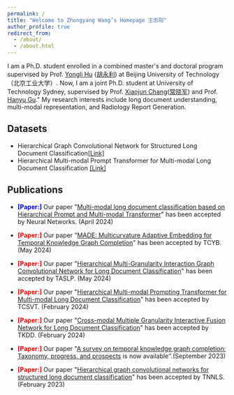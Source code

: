 ```yaml
---
permalink: /
title: "Welcome to Zhongyang Wang’s Homepage 王忠阳"
author_profile: true
redirect_from: 
  - /about/
  - /about.html
---
```


I am a Ph.D. student enrolled in a combined master's and doctoral program supervised by Prof. [Yongli Hu](https://ieeexplore.ieee.org/author/37420507000) ([胡永利](https://baike.baidu.com/item/%E8%83%A1%E6%B0%B8%E5%88%A9/18610606?fr=ge_ala)) at Beijing University of Technology（北京工业大学）. Now, I am a joint Ph.D. student at University of Technology Sydney, supervised by Prof. [Xiaojun Chang](https://ieeexplore.ieee.org/author/37085779024)([常晓军](https://www.xiaojun.ai/)) and Prof. [Hanyu Gu](https://profiles.uts.edu.au/Hanyu.Gu)." My research interests include long document understanding, multi-modal representation, and Radiology Report Generation.

## Datasets
- Hierarchical Graph Convolutional Network for Structured Long Document Classification[[Link]](https://drive.google.com/drive/folders/1GAQJ0oWRObOuFIbTeVE8vFI0zBkRG1pa)
- Hierarchical Multi-modal Prompt Transformer for Multi-modal Long Document Classification [[Link]](https://drive.google.com/drive/folders/1759nBGt7J0ZkUK8-jSbAys9_SANQVC-E)

## Publications
  
  
* **<span style="color:blue;">[Paper:]</span>** Our paper "[Multi-modal long document classification based on Hierarchical Prompt and Multi-modal Transformer](https://www.sciencedirect.com/science/article/pii/S0893608024002466)" has been accepted by Neural Networks. (April 2024)

* **<span style="color:red;">[Paper:]</span>** Our paper "[MADE: Multicurvature Adaptive Embedding for Temporal Knowledge Graph Completion](https://example.com/paper2)" has been accepted by TCYB. (May 2024)
  
* **<span style="color:red;">[Paper:]</span>** Our paper "[Hierarchical Multi-Granularity Interaction Graph Convolutional Network for Long Document Classification](https://ieeexplore.ieee.org/abstract/document/10452857)" has been accepted by TASLP. (May 2024)

* **<span style="color:red;">[Paper:]</span>** Our paper "[Hierarchical Multi-modal Prompting Transformer for Multi-modal Long Document Classification](https://ieeexplore.ieee.org/abstract/document/10439279)" has been accepted by TCSVT. (February 2024)

* **<span style="color:red;">[Paper:]</span>** Our paper "[Cross-modal Multiple Granularity Interactive Fusion Network for Long Document Classification](https://d1wqtxts1xzle7.cloudfront.net/112796084/3631711-libre.pdf?1711536370=&response-content-disposition=inline%3B+filename%3DCross_Modal_Multiple_Granularity_Interac.pdf&Expires=1720709336&Signature=eO-TGsAWvuJIF~YccOZndw22qYfn2zwAmRFjBljMWX~jmWGY71~gI0yEdRjoB5dBEceBcorLNnHw8R2qiJfRxzPXu3KiB-pi4iIpjdp4qdY8e6p3dLnb4erviNjdx1e9BTaqdVWDso1K4jlX7bxdD2LxvRoziZoBl9ZPsZLw9~weEs2DUMFBlI~S1pltmOYqRkIbdzrnxcnGnusTxKQ0f8NO7c~MTcXmLsl-oat~WLQ0CuzdxxLD8RwC5zjOrHfM4dOlxeDvO0cGRREbImkmAHxxy4OZl7Y9PVkYsRauGoNqP0KHRTtDAHCKFDrsWXwNU1YVvU8YjZFh0YBQYadEvQ__&Key-Pair-Id=APKAJLOHF5GGSLRBV4ZA)" has been accepted by TKDD. (February 2024)

* **<span style="color:red;">[Paper:]</span>** Our paper "[A survey on temporal knowledge graph completion: Taxonomy, progress, and prospects](https://arxiv.org/abs/2308.02457) is now available’’.(September 2023)

* **<span style="color:red;">[Paper:]</span>** Our paper "[Hierarchical graph convolutional networks for structured long document classification](https://drive.google.com/file/d/1iI7P9i6yexFjBFh7jndTY_DDv1xgeq1Q/view)" has been accepted by TNNLS. (February 2023)

